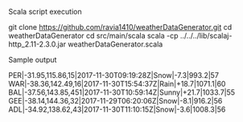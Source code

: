 Scala script execution 

git clone https://github.com/ravia1410/weatherDataGenerator.git
cd weatherDataGenerator
cd src/main/scala
scala -cp ../../../lib/scalaj-http_2.11-2.3.0.jar weatherDataGenerator.scala

Sample output

PER|-31.95,115.86,15|2017-11-30T09:19:28Z|Snow|-7.3|993.2|57
WAR|-38.36,142.49,16|2017-11-30T15:54:37Z|Rain|+18.7|1071.1|60
BAL|-37.56,143.85,451|2017-11-30T10:59:14Z|Sunny|+21.7|1033.7|55
GEE|-38.14,144.36,32|2017-11-29T06:20:06Z|Snow|-8.1|916.2|56
ADL|-34.92,138.62,43|2017-11-30T11:10:15Z|Snow|-3.6|1008.3|56
